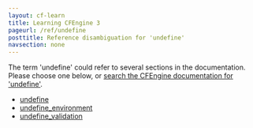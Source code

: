```yaml
---
layout: cf-learn
title: Learning CFEngine 3
pageurl: /ref/undefine
posttitle: Reference disambiguation for 'undefine'
navsection: none
---
```


The term 'undefine' could refer to several sections in the documentation. Please choose one below, or
[search the CFEngine documentation for 'undefine'](http://cfengine.com/docs/3.5/search.html?q=undefine).

- [undefine](http://cfengine.com/docs/3.5/reference-design-center-api.html#undefine)
- [undefine_environment](http://cfengine.com/docs/3.5/reference-design-center-api.html#undefine_environment)
- [undefine_validation](http://cfengine.com/docs/3.5/reference-design-center-api.html#undefine_validation)
